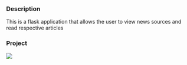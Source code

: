 ### Description

This is a flask application that allows the user to view news sources and read respective articles

### Project
<img src="pic.png">